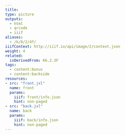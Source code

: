 ```yaml
---
title:
type: picture
outputs:
  - html
  - qrcode
  - iiif
aliases:
  - /k/6/2/4f/
iiifContext: http://iiif.io/api/image/2/context.json
weight: 4
related:
  isDerivedFrom: K6.2.3F
tags:
  - content:bonus
  - content:backside
resources:
- src: "front.jxl"
  name: front
  params:
    iiif: front/info.json
    hint: non-paged
- src: "back.jxl"
  name: back
  params:
    iiif: back/info.json
    hint: non-paged
---
```


